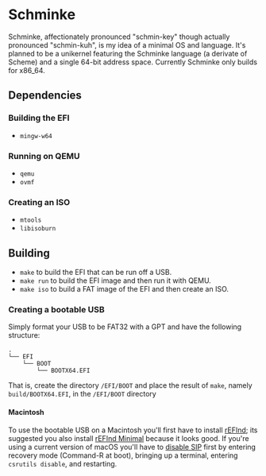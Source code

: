 # Schminke
Schminke, affectionately pronounced "schmin-key" though actually pronounced
"schmin-kuh", is my idea of a minimal OS and language. It's planned to be a
unikernel featuring the Schminke language (a derivate of Scheme) and a single
64-bit address space. Currently Schminke only builds for x86_64.

## Dependencies

### Building the EFI
* `mingw-w64`

### Running on QEMU
* `qemu`
* `ovmf`

### Creating an ISO
* `mtools`
* `libisoburn`

## Building
* `make` to build the EFI that can be run off a USB.
* `make run` to build the EFI image and then run it with QEMU.
* `make iso` to build a FAT image of the EFI and then create an ISO.

### Creating a bootable USB
Simply format your USB to be FAT32 with a GPT and have the following structure:

```
.
└── EFI
    └── BOOT
        └── BOOTX64.EFI
```

That is, create the directory `/EFI/BOOT` and place the result of `make`,
namely `build/BOOTX64.EFI`, in the `/EFI/BOOT` directory

#### Macintosh
To use the bootable USB on a Macintosh you'll first have to install
[rEFInd](http://www.rodsbooks.com/refind/); its suggested you also install
[rEFInd Minimal](https://evanpurkhiser.com/rEFInd-minimal/) because it looks
good. If you're using a current version of macOS you'll have to [disable
SIP](http://www.rodsbooks.com/refind/sip.html#disable_in_osx) first by entering
recovery mode (Command-R at boot), bringing up a terminal, entering `csrutils
disable`, and restarting.
